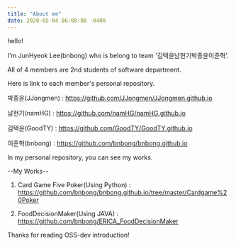 ```yaml
---
title: "About me"
date: 2020-05-04 06:08:08 -0400
---
```

hello!

I'm JunHyeok Lee(bnbong) who is belong to team '김택윤남현기박종윤이준혁'.

All of 4 members are 2nd students of software department.

Here is link to each member's personal repository.

박종윤(JJongmen) : <https://github.com/JJongmen/JJongmen.github.io>

남현기(namHG) : <https://github.com/namHG/namHG.github.io>

김택윤(GoodTY) : <https://github.com/GoodTY/GoodTY.github.io>

이준혁(bnbong) : <https://github.com/bnbong/bnbong.github.io>

In my personal repository, you can see my works.

--My Works--

1. Card Game Five Poker(Using Python) : <https://github.com/bnbong/bnbong.github.io/tree/master/Cardgame%20Poker>

2. FoodDecisionMaker(Using JAVA) : <https://github.com/bnbong/ERICA_FoodDecisionMaker>


Thanks for reading OSS-dev introduction!
